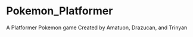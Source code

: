 Pokemon_Platformer
============

A Platformer Pokemon game
Created by Amatuon, Drazucan, and Trinyan
